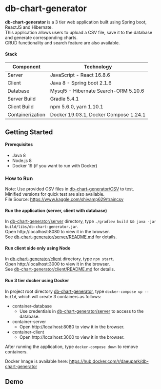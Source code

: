 # db-chart-generator
**db-chart-generator** is a 3 tier web application built using Spring boot, ReactJS and Hibernate. <br />
This application allows users to upload a CSV file, save it to the database and generate corresponding charts. <br />
CRUD functionality and search feature are also available. <br />



#### Stack
Component         | Technology
---               | ---
Server            | JavaScript - React 16.8.6
Client            | Java 8 - Spring boot 2.1.6
Database          | Mysql5 - Hibernate Search-ORM 5.10.6
Server Build      | Gradle 5.4.1
Client Build      | npm 5.6.0, yarn 1.10.1
Containerization  | Docker 19.03.1, Docker Compose 1.24.1



## Getting Started
#### Prerequisites
- Java 8
- Node.js 8
- Docker 19 (if you want to run with Docker)


### How to Run
Note: Use provided CSV files in [db-chart-generator/CSV](./CSV) to test. <br />
Minified versions for quick test are also available. <br />
File Source: https://www.kaggle.com/shivamp629/traincsv


#### Run the application (server, client with database)
In [db-chart-generator/server](./server) directory, type `./gradlew build && java -jar build/libs/db-chart-generator.jar`. <br />
Open http://localhost:8080 to view it in the browser. <br />
See [db-chart-generator/server/README.md](./server/README.md) for details.


#### Run client side only using Node
In [db-chart-generator/client](./client) directory, type `npm start`. <br />
Open http://localhost:3000 to view it in the browser. <br />
See [db-chart-generator/client/README.md](./client/README.md) for details.


#### Run 3 tier docker using Docker
In project root directory [db-chart-generator](./), type `docker-compose up --build`, which will create 3 containers as follows:

- container-database
  - Use credentials in [db-chart-generator/server](./server) to access to the database.
- container-server
  - Open http://localhost:8080 to view it in the browser.
- container-client
  - Open http://localhost:3000 to view it in the browser.

After running the application, type `docker-compose down` to remove containers.


Docker Image is available here: https://hub.docker.com/r/daeupark/db-chart-generator

## Demo
